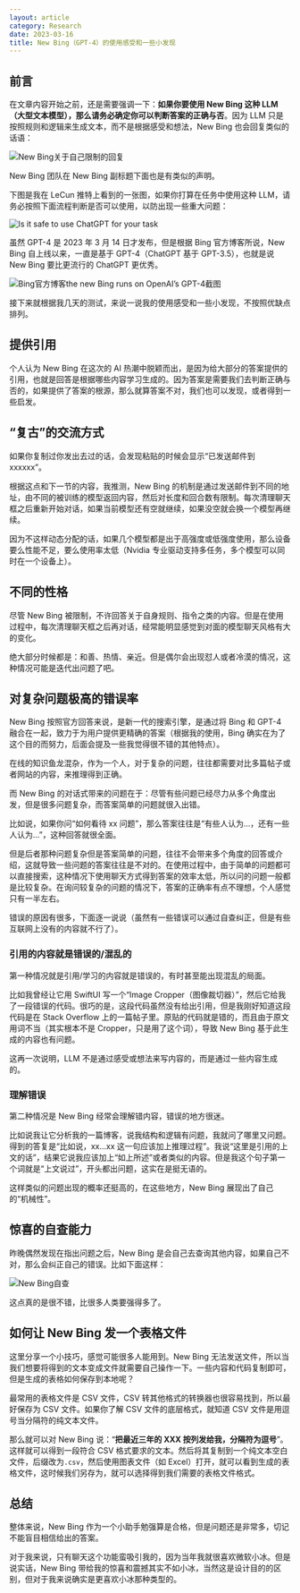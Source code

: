 ```yaml
---
layout: article
category: Research
date: 2023-03-16
title: New Bing（GPT-4）的使用感受和一些小发现
---
```

## 前言
<!-- excerpt-start -->
在文章内容开始之前，还是需要强调一下：**如果你要使用 New Bing 这种 LLM（大型文本模型），那么请务必确定你可以判断答案的正确与否**。因为 LLM 只是按照规则和逻辑来生成文本，而不是根据感受和想法，New Bing 也会回复类似的话语：

![New Bing关于自己限制的回复](/assets/images/709d3c55037632b24d027f60cf723565.png)

New Bing 团队在 New Bing 副标题下面也是有类似的声明。

下图是我在 LeCun 推特上看到的一张图，如果你打算在任务中使用这种 LLM，请务必按照下面流程判断是否可以使用，以防出现一些重大问题：

![Is it safe to use ChatGPT for your task](/assets/images/Fm02WUeXoAENFTF.jpeg)

虽然 GPT-4 是 2023 年 3 月 14 日才发布，但是根据 Bing 官方博客所说，New Bing 自上线以来，一直是基于 GPT-4（ChatGPT 基于 GPT-3.5），也就是说 New Bing 要比更流行的 ChatGPT 更优秀。

<img alt="Bing官方博客the new Bing runs on OpenAI’s GPT-4截图" src="/assets/images/Bing%E5%AE%98%E6%96%B9%E5%8D%9A%E5%AE%A2the%20new%20Bing%20runs%20on%20OpenAI%E2%80%99s%20GPT-4%E6%88%AA%E5%9B%BE.png" style="box-shadow: 0px 0px 0px 0px">

接下来就根据我几天的测试，来说一说我的使用感受和一些小发现，不按照优缺点排列。

## 提供引用
个人认为 New Bing 在这次的 AI 热潮中脱颖而出，是因为给大部分的答案提供的引用，也就是回答是根据哪些内容学习生成的。因为答案是需要我们去判断正确与否的，如果提供了答案的根源，那么就算答案不对，我们也可以发现，或者得到一些启发。

## “复古”的交流方式
如果你复制过你发出去过的话，会发现粘贴的时候会显示“已发送邮件到xxxxxx”。

根据这点和下一节的内容，我推测，New Bing 的机制是通过发送邮件到不同的地址，由不同的被训练的模型返回内容，然后对长度和回合数有限制。每次清理聊天框之后重新开始对话，如果当前模型还有空就继续，如果没空就会换一个模型再继续。

因为不这样动态分配的话，如果几个模型都是出于高强度或低强度使用，那么设备要么性能不足，要么使用率太低（Nvidia 专业驱动支持多任务，多个模型可以同时在一个设备上）。

## 不同的性格
尽管 New Bing 被限制，不许回答关于自身规则、指令之类的内容。但是在使用过程中，每次清理聊天框之后再对话，经常能明显感觉到对面的模型聊天风格有大的变化。

绝大部分时候都是：和善、热情、亲近。但是偶尔会出现怼人或者冷漠的情况，这种情况可能是迭代出问题了吧。

## 对复杂问题极高的错误率
New Bing 按照官方回答来说，是新一代的搜索引擎，是通过将 Bing 和 GPT-4 融合在一起，致力于为用户提供更精确的答案（根据我的使用，Bing 确实在为了这个目的而努力，后面会提及一些我觉得很不错的其他特点）。

在线的知识鱼龙混杂，作为一个人，对于复杂的问题，往往都需要对比多篇帖子或者网站的内容，来推理得到正确。

而 New Bing 的对话式带来的问题在于：尽管有些问题已经尽力从多个角度出发，但是很多问题复杂，而答案简单的问题就很入出错。

比如说，如果你问“如何看待 xx 问题”，那么答案往往是“有些人认为...，还有一些人认为...”，这种回答就很全面。

但是后者那种问题复杂但是答案简单的问题，往往不会带来多个角度的回答或介绍，这就导致一些问题的答案往往是不对的。在使用过程中，由于简单的问题都可以直接搜索，这种情况下使用聊天方式得到答案的效率太低，所以问的问题一般都是比较复杂。在询问较复杂的问题的情况下，答案的正确率有点不理想，个人感觉只有一半左右。

错误的原因有很多，下面逐一说说（虽然有一些错误可以通过自查纠正，但是有些互联网上没有的内容就不行了）。

### 引用的内容就是错误的/混乱的
第一种情况就是引用/学习的内容就是错误的，有时甚至能出现混乱的局面。

比如我曾经让它用 SwiftUI 写一个“Image Cropper（图像裁切器）”，然后它给我了一段错误的代码。很巧的是，这段代码虽然没有给出引用，但是我刚好知道这段代码是在 Stack Overflow 上的一篇帖子里。原贴的代码就是错的，而且由于原文用词不当（其实根本不是 Cropper，只是用了这个词），导致 New Bing 基于此生成的内容也有问题。

这再一次说明，LLM 不是通过感受或想法来写内容的，而是通过一些内容生成的。

### 理解错误
第二种情况是 New Bing 经常会理解错内容，错误的地方很迷。

比如说我让它分析我的一篇博客，说我结构和逻辑有问题，我就问了哪里又问题。得到的答复是“比如说，xx...xx 这一句应该加上推理过程”。我说“这里是引用的上文的话”，结果它说我应该加上“如上所述”或者类似的内容。但是我这个句子第一个词就是“上文说过”，开头都出问题，这实在是挺无语的。

这样类似的问题出现的概率还挺高的，在这些地方，New Bing 展现出了自己的“机械性”。

## 惊喜的自查能力
昨晚偶然发现在指出问题之后，New Bing 是会自己去查询其他内容，如果自己不对，那么会纠正自己的错误。比如下面这样：

![New Bing自查](/assets/images/360523e8fffb5951f4c724d261e0322f.png)

这点真的是很不错，比很多人类要强得多了。

## 如何让 New Bing 发一个表格文件
这里分享一个小技巧，感觉可能很多人能用到。New Bing 无法发送文件，所以当我们想要将得到的文本变成文件就需要自己操作一下。一些内容和代码复制即可，但是生成的表格如何保存到本地呢？

最常用的表格文件是 CSV 文件，CSV 转其他格式的转换器也很容易找到，所以最好保存为 CSV 文件。如果你了解 CSV 文件的底层格式，就知道 CSV 文件是用逗号当分隔符的纯文本文件。

那么就可以对 New Bing 说：“**把最近三年的 XXX 按列发给我，分隔符为逗号**”。这样就可以得到一段符合 CSV 格式要求的文本。然后将其复制到一个纯文本空白文件，后缀改为`.csv`，然后使用图表文件（如 Excel）打开，就可以看到生成的表格文件，这时候我们另存为，就可以选择得到我们需要的表格文件格式。

## 总结
整体来说，New Bing 作为一个小助手勉强算是合格，但是问题还是非常多，切记不能盲目相信给出的答案。

对于我来说，只有聊天这个功能蛮吸引我的，因为当年我就很喜欢微软小冰。但是说实话，New Bing 带给我的惊喜和震撼其实不如小冰，当然这是设计目的的区别，但对于我来说确实是更喜欢小冰那种类型的。